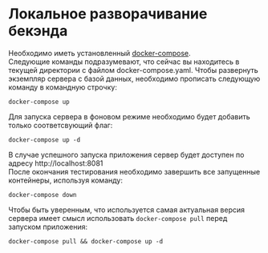 # Локальное разворачивание бекэнда

Необходимо иметь установленный [docker-compose](https://docs.docker.com/compose/install/). <br>
Следующие команды подразумевают, что сейчас вы находитесь в текущей директории с файлом docker-compose.yaml.
Чтобы развернуть экземпляр сервера с базой данных, необходимо прописать следующую команду в командную строчку:
```shell
docker-compose up
```
Для запуска сервера в фоновом режиме необходимо будет добавить только соответсвующий флаг:
 
 ```shell
docker-compose up -d
```
В случае успешного запуска приложения сервер будет доступен по адресу http://localhost:8081<br>
После окончания тестирования необходимо завершить все запущенные контейнеры, используя команду:

 ```shell
docker-compose down
```

Чтобы быть уверенным, что используется самая актуальная версия сервера имеет смысл использовать `docker-compose pull` перед запуском приложения:
 ```shell
docker-compose pull && docker-compose up -d
```
